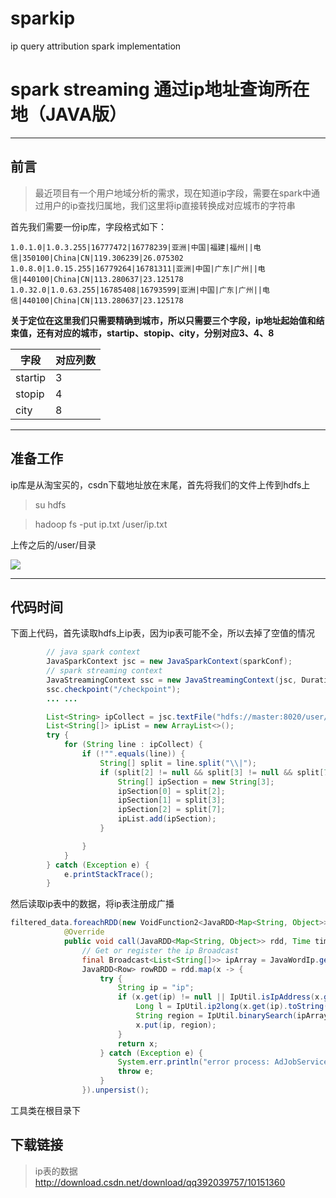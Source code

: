 # sparkip
ip query attribution spark implementation

# spark streaming 通过ip地址查询所在地（JAVA版）


-------------------

## 前言




>最近项目有一个用户地域分析的需求，现在知道ip字段，需要在spark中通过用户的ip查找归属地，我们这里将ip直接转换成对应城市的字符串

首先我们需要一份ip库，字段格式如下：

`1.0.1.0|1.0.3.255|16777472|16778239|亚洲|中国|福建|福州||电信|350100|China|CN|119.306239|26.075302
1.0.8.0|1.0.15.255|16779264|16781311|亚洲|中国|广东|广州||电信|440100|China|CN|113.280637|23.125178
1.0.32.0|1.0.63.255|16785408|16793599|亚洲|中国|广东|广州||电信|440100|China|CN|113.280637|23.125178`


**关于定位在这里我们只需要精确到城市，所以只需要三个字段，ip地址起始值和结束值，还有对应的城市，startip、stopip、city，分别对应3、4、8**

字段| 对应列数
-------- | ---
startip| 3
stopip| 4
city     | 8


----------


## 准备工作

ip库是从淘宝买的，csdn下载地址放在末尾，首先将我们的文件上传到hdfs上
> su hdfs

> hadoop fs -put ip.txt /user/ip.txt


上传之后的/user/目录


![](http://img.blog.csdn.net/20171207153804197?watermark/2/text/aHR0cDovL2Jsb2cuY3Nkbi5uZXQvcXEzOTIwMzk3NTc=/font/5a6L5L2T/fontsize/400/fill/I0JBQkFCMA==/dissolve/70/gravity/SouthEast)


----------


## 代码时间

下面上代码，首先读取hdfs上ip表，因为ip表可能不全，所以去掉了空值的情况
```java
        // java spark context
        JavaSparkContext jsc = new JavaSparkContext(sparkConf);
        // spark streaming context
        JavaStreamingContext ssc = new JavaStreamingContext(jsc, Durations.milliseconds(4000));
        ssc.checkpoint("/checkpoint");
        ... ...

        List<String> ipCollect = jsc.textFile("hdfs://master:8020/user/ip.txt").collect();
        List<String[]> ipList = new ArrayList<>();
        try {
            for (String line : ipCollect) {
                if (!"".equals(line)) {
                    String[] split = line.split("\\|");
                    if (split[2] != null && split[3] != null && split[7] != null) {
                        String[] ipSection = new String[3];
                        ipSection[0] = split[2];
                        ipSection[1] = split[3];
                        ipSection[2] = split[7];
                        ipList.add(ipSection);
                    }

                }
            }
        } catch (Exception e) {
            e.printStackTrace();
        }
```
然后读取ip表中的数据，将ip表注册成广播

```java
filtered_data.foreachRDD(new VoidFunction2<JavaRDD<Map<String, Object>>, Time>() {
            @Override
            public void call(JavaRDD<Map<String, Object>> rdd, Time time) throws Exception {
                // Get or register the ip Broadcast
                final Broadcast<List<String[]>> ipArray = JavaWordIp.getInstance(new JavaSparkContext(rdd.context()), ipList);
                JavaRDD<Row> rowRDD = rdd.map(x -> {
                    try {
                        String ip = "ip";
                        if (x.get(ip) != null || IpUtil.isIpAddress(x.get(ip).toString())) {
                            Long l = IpUtil.ip2long(x.get(ip).toString());
                            String region = IpUtil.binarySearch(ipArray.value(), l);
                            x.put(ip, region);
                        }
                        return x;
                    } catch (Exception e) {
                        System.err.println("error process: AdJobService ipJavaRDD" + e.getMessage());
                        throw e;
                    }
                }).unpersist();
```
工具类在根目录下

## 下载链接
>ip表的数据
http://download.csdn.net/download/qq392039757/10151360


